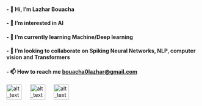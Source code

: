 #### - 👋 Hi, I’m Lazhar Bouacha
#### - 👀 I’m interested in AI
#### - 🌱 I’m currently learning Machine/Deep learning
#### - 💞️ I’m looking to collaborate on Spiking Neural Networks, NLP, computer vision and Transformers
#### - 📫 How to reach me bouacha0lazhar@gmail.com

<!---
bouachalazhar/bouachalazhar is a ✨ special ✨ repository because its `README.md` (this file) appears on your GitHub profile.
You can click the Preview link to take a look at your changes.
-->

[<img alt="alt_text" width="auto" height="40" src="https://brand.linkedin.com/content/dam/me/business/en-us/amp/brand-site/v2/bg/LI-Bug.svg.original.svg" />](https://www.linkedin.com/in/bouachalazhar/)
&emsp;
[<img alt="alt_text" width="auto" height="40" src="https://stackoverflow.design/assets/img/logos/so/logo-stackoverflow.svg" />](https://stackoverflow.com/users/13450899/bouachalazhar)
&emsp;
[<img alt="alt_text" width="auto" height="40" src="https://upload.wikimedia.org/wikipedia/commons/7/7c/Kaggle_logo.png" />](https://www.kaggle.com/bouachalazhar)


